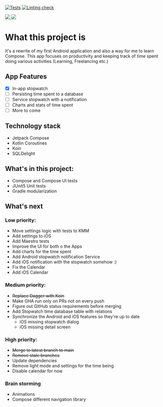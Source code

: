 [![Tests](https://github.com/AKJAW/Timi-Compose/actions/workflows/test.yml/badge.svg)](https://github.com/AKJAW/Timi-Compose/actions/workflows/test.yml)
[![Linting check](https://github.com/AKJAW/Timi-Compose/actions/workflows/ktlint.yml/badge.svg)](https://github.com/AKJAW/Timi-Compose/actions/workflows/ktlint.yml)

<a href="https://androidweekly.net/issues/issue-468">
<img src="https://androidweekly.net/issues/issue-468/badge">
</a>
<a href="https://androidweekly.net/issues/issue-514">
<img src="https://androidweekly.net/issues/issue-514/badge">
</a>

# What this project is

It's a rewrite of my first Android application and also a way for me to learn Compose. This app
focuses on productivity and keeping track of time spent doing various activities (Learning,
Freelancing etc.)

## App Features

- [x] In-app stopwatch
- [ ] Persisting time spent to a database
- [ ] Service stopwatch with a notification
- [ ] Charts and stats of time spent
- [ ] More to come

## Technology stack

- Jetpack Compose
- Kotlin Coroutines
- Koin
- SQLDelight

## What's in this project:

- Compose and Compose UI tests
- JUnit5 Unit tests
- Gradle modularization

## What's next

### Low priority:

- Move settings logic with tests to KMM
- Add settings to iOS
- Add Maestro tests
- Improve the UI for both o the Apps
- Add charts for the time spent
- Add Android stopwatch notification Service
- Add iOS notification with the stopwatch somehow :)
- Fix the Calendar
- Add iOS Calendar

### Medium priority:
- ~~Replace Dagger with Koin~~
- Make GHA run only on PRs not on every push
- Figure out GitHub status requirements before merging
- Add Stopwatch time database table with relations
- Synchronize the Android and iOS features so they're up to date
  - iOS missing stopwatch dialog
  - iOS missing detail screen

### High priority:
- ~~Merge to latest branch to main~~
- ~~Remove stale branches~~
- Update dependencies
- Remove light mode and settings for the time being
- Disable calendar for now

### Brain storming
- Animations
- Compose different navigation library